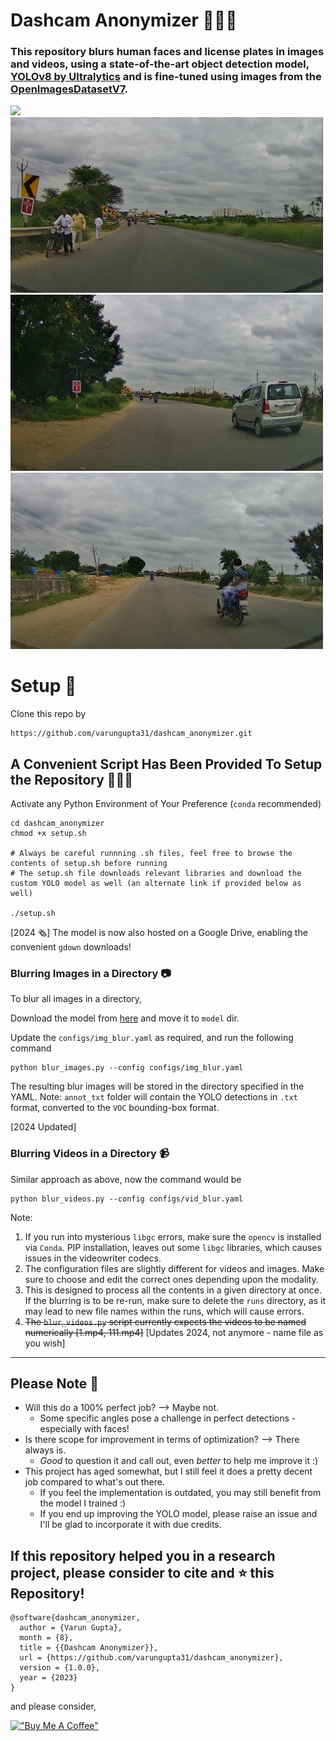 # Dashcam Anonymizer 🕵🏻‍♂️

### This repository blurs human faces and license plates in images and videos, using a state-of-the-art object detection model, [YOLOv8 by Ultralytics](https://github.com/ultralytics/ultralytics) and is fine-tuned using images from the [OpenImagesDatasetV7](https://storage.googleapis.com/openimages/web/index.html).

<img src="media/demo.gif"/>
<img src="media/sample_image_3.png" width="500"/>
<img src="media/sample_image_1.png" width="500"/>
<img src="media/sample_image_2.png" width="500"/>


# Setup 🔩
Clone this repo by
```
https://github.com/varungupta31/dashcam_anonymizer.git
```

## A Convenient Script Has Been Provided To Setup the Repository 👨🏽‍💻

Activate any Python Environment of Your Preference (`conda` recommended)

```
cd dashcam_anonymizer
chmod +x setup.sh

# Always be careful runnning .sh files, feel free to browse the contents of setup.sh before running
# The setup.sh file downloads relevant libraries and download the custom YOLO model as well (an alternate link if provided below as well)

./setup.sh
```
[2024 🗞️] The model is now also hosted on a Google Drive, enabling the convenient `gdown` downloads!

<h3> Blurring Images in a Directory  📷</h3>

To blur all images in a directory,

Download the model from [here](https://iiitaphyd-my.sharepoint.com/:u:/g/personal/gupta_varun_research_iiit_ac_in/ESmbAC2vtABIvbg-524i-0gBJfARU0IuIFpwktIsXlBbtA?e=fUCBzY) and move it to  `model` dir.

Update the `configs/img_blur.yaml` as required, and run the following command

```
python blur_images.py --config configs/img_blur.yaml
```
The resulting blur images will be stored in the directory specified in the YAML.
Note: `annot_txt` folder will contain the YOLO detections in `.txt` format, converted to the `VOC` bounding-box format.


[2024 Updated] <h3> Blurring Videos in a Directory 📹</h3>

Similar approach as above, now the command would be

```
python blur_videos.py --config configs/vid_blur.yaml
```
Note:
1. If you run into mysterious `libgc` errors, make sure the `opencv` is installed via `Conda`. PIP installation, leaves out some `libgc` libraries, which causes issues in the videowriter codecs.
2. The configuration files are slightly different for videos and images. Make sure to choose and edit the correct ones depending upon the modality.
3. This is designed to process all the contents in a given directory at once. If the blurring is to be re-run, make sure to delete the `runs` directory, as it may lead to new file names within the runs, which will cause errors.
4. <strike>The `blur_videos.py` script currently expects the videos to be named numerically [1.mp4, 111.mp4]</strike> [Updates 2024, not anymore - name file as you wish]

<hr>

## Please Note 📝
* Will this do a 100% perfect job? --> Maybe not.
  - Some specific angles pose a challenge in perfect detections - especially with faces!
* Is there scope for improvement in terms of optimization? --> There always is.
  - _Good_ to question it and call out, even _better_ to help me improve it :)
* This project has aged somewhat, but I still feel it does a pretty decent job compared to what's out there.
  - If you feel the implementation is outdated, you may still benefit from the model I trained :)
  - If you end up improving the YOLO model, please raise an issue and I'll be glad to incorporate it with due credits.

## If this repository helped you in a research project, please consider to cite and ⭐️ this Repository!



```
@software{dashcam_anonymizer,
  author = {Varun Gupta},
  month = {8},
  title = {{Dashcam Anonymizer}},
  url = {https://github.com/varungupta31/dashcam_anonymizer},
  version = {1.0.0},
  year = {2023}
}
```
and please consider,

[!["Buy Me A Coffee"](https://www.buymeacoffee.com/assets/img/custom_images/orange_img.png)](https://bmc.link/varungupta)

